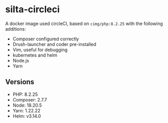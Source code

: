 # silta-circleci
A docker image used circleCI, based on `cimg/php:8.2.25` with the following additions:

- Composer configured correctly
- Drush-launcher and coder pre-installed
- Vim, useful for debugging
- kubernetes and helm
- Node.js
- Yarn

## Versions
- PHP: 8.2.25
- Composer: 2.7.7
- Node: 18.20.5
- Yarn: 1.22.22
- Helm: v3.14.0
